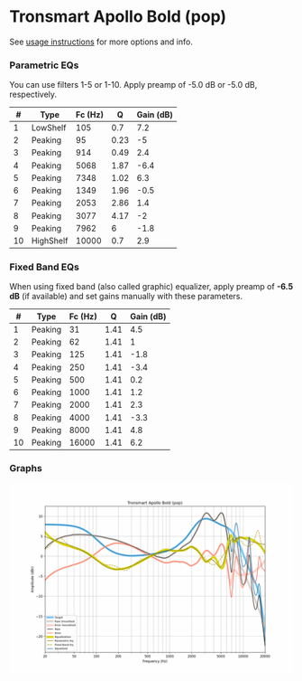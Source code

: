 # Tronsmart Apollo Bold (pop)
See [usage instructions](https://github.com/jaakkopasanen/AutoEq#usage) for more options and info.

### Parametric EQs
You can use filters 1-5 or 1-10. Apply preamp of -5.0 dB or -5.0 dB, respectively.

|   # | Type      |   Fc (Hz) |    Q |   Gain (dB) |
|-----|-----------|-----------|------|-------------|
|   1 | LowShelf  |       105 | 0.7  |         7.2 |
|   2 | Peaking   |        95 | 0.23 |        -5   |
|   3 | Peaking   |       914 | 0.49 |         2.4 |
|   4 | Peaking   |      5068 | 1.87 |        -6.4 |
|   5 | Peaking   |      7348 | 1.02 |         6.3 |
|   6 | Peaking   |      1349 | 1.96 |        -0.5 |
|   7 | Peaking   |      2053 | 2.86 |         1.4 |
|   8 | Peaking   |      3077 | 4.17 |        -2   |
|   9 | Peaking   |      7962 | 6    |        -1.8 |
|  10 | HighShelf |     10000 | 0.7  |         2.9 |

### Fixed Band EQs
When using fixed band (also called graphic) equalizer, apply preamp of **-6.5 dB** (if available) and set gains manually with these parameters.

|   # | Type    |   Fc (Hz) |    Q |   Gain (dB) |
|-----|---------|-----------|------|-------------|
|   1 | Peaking |        31 | 1.41 |         4.5 |
|   2 | Peaking |        62 | 1.41 |         1   |
|   3 | Peaking |       125 | 1.41 |        -1.8 |
|   4 | Peaking |       250 | 1.41 |        -3.4 |
|   5 | Peaking |       500 | 1.41 |         0.2 |
|   6 | Peaking |      1000 | 1.41 |         1.2 |
|   7 | Peaking |      2000 | 1.41 |         2.3 |
|   8 | Peaking |      4000 | 1.41 |        -3.3 |
|   9 | Peaking |      8000 | 1.41 |         4.8 |
|  10 | Peaking |     16000 | 1.41 |         6.2 |

### Graphs
![](./Tronsmart%20Apollo%20Bold%20(pop).png)
